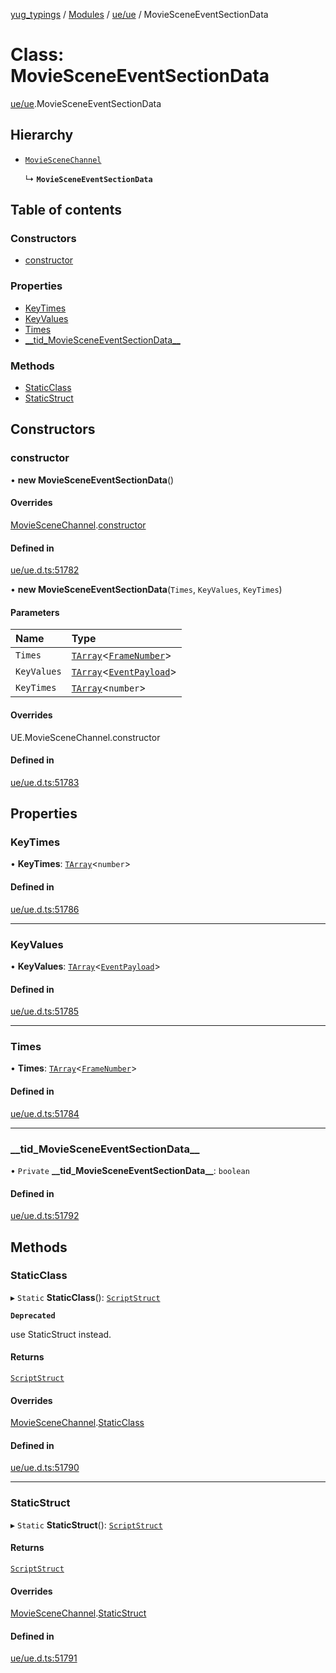 [yug_typings](../README.md) / [Modules](../modules.md) / [ue/ue](../modules/ue_ue.md) / MovieSceneEventSectionData

# Class: MovieSceneEventSectionData

[ue/ue](../modules/ue_ue.md).MovieSceneEventSectionData

## Hierarchy

- [`MovieSceneChannel`](ue_ue.MovieSceneChannel.md)

  ↳ **`MovieSceneEventSectionData`**

## Table of contents

### Constructors

- [constructor](ue_ue.MovieSceneEventSectionData.md#constructor)

### Properties

- [KeyTimes](ue_ue.MovieSceneEventSectionData.md#keytimes)
- [KeyValues](ue_ue.MovieSceneEventSectionData.md#keyvalues)
- [Times](ue_ue.MovieSceneEventSectionData.md#times)
- [\_\_tid\_MovieSceneEventSectionData\_\_](ue_ue.MovieSceneEventSectionData.md#__tid_moviesceneeventsectiondata__)

### Methods

- [StaticClass](ue_ue.MovieSceneEventSectionData.md#staticclass)
- [StaticStruct](ue_ue.MovieSceneEventSectionData.md#staticstruct)

## Constructors

### constructor

• **new MovieSceneEventSectionData**()

#### Overrides

[MovieSceneChannel](ue_ue.MovieSceneChannel.md).[constructor](ue_ue.MovieSceneChannel.md#constructor)

#### Defined in

[ue/ue.d.ts:51782](https://github.com/YugMetaverse/yug_typings/blob/25cad34/ue/ue.d.ts#L51782)

• **new MovieSceneEventSectionData**(`Times`, `KeyValues`, `KeyTimes`)

#### Parameters

| Name | Type |
| :------ | :------ |
| `Times` | [`TArray`](../interfaces/ue_puerts.TArray.md)<[`FrameNumber`](ue_ue.FrameNumber.md)\> |
| `KeyValues` | [`TArray`](../interfaces/ue_puerts.TArray.md)<[`EventPayload`](ue_ue.EventPayload.md)\> |
| `KeyTimes` | [`TArray`](../interfaces/ue_puerts.TArray.md)<`number`\> |

#### Overrides

UE.MovieSceneChannel.constructor

#### Defined in

[ue/ue.d.ts:51783](https://github.com/YugMetaverse/yug_typings/blob/25cad34/ue/ue.d.ts#L51783)

## Properties

### KeyTimes

• **KeyTimes**: [`TArray`](../interfaces/ue_puerts.TArray.md)<`number`\>

#### Defined in

[ue/ue.d.ts:51786](https://github.com/YugMetaverse/yug_typings/blob/25cad34/ue/ue.d.ts#L51786)

___

### KeyValues

• **KeyValues**: [`TArray`](../interfaces/ue_puerts.TArray.md)<[`EventPayload`](ue_ue.EventPayload.md)\>

#### Defined in

[ue/ue.d.ts:51785](https://github.com/YugMetaverse/yug_typings/blob/25cad34/ue/ue.d.ts#L51785)

___

### Times

• **Times**: [`TArray`](../interfaces/ue_puerts.TArray.md)<[`FrameNumber`](ue_ue.FrameNumber.md)\>

#### Defined in

[ue/ue.d.ts:51784](https://github.com/YugMetaverse/yug_typings/blob/25cad34/ue/ue.d.ts#L51784)

___

### \_\_tid\_MovieSceneEventSectionData\_\_

• `Private` **\_\_tid\_MovieSceneEventSectionData\_\_**: `boolean`

#### Defined in

[ue/ue.d.ts:51792](https://github.com/YugMetaverse/yug_typings/blob/25cad34/ue/ue.d.ts#L51792)

## Methods

### StaticClass

▸ `Static` **StaticClass**(): [`ScriptStruct`](ue_ue.ScriptStruct.md)

**`Deprecated`**

use StaticStruct instead.

#### Returns

[`ScriptStruct`](ue_ue.ScriptStruct.md)

#### Overrides

[MovieSceneChannel](ue_ue.MovieSceneChannel.md).[StaticClass](ue_ue.MovieSceneChannel.md#staticclass)

#### Defined in

[ue/ue.d.ts:51790](https://github.com/YugMetaverse/yug_typings/blob/25cad34/ue/ue.d.ts#L51790)

___

### StaticStruct

▸ `Static` **StaticStruct**(): [`ScriptStruct`](ue_ue.ScriptStruct.md)

#### Returns

[`ScriptStruct`](ue_ue.ScriptStruct.md)

#### Overrides

[MovieSceneChannel](ue_ue.MovieSceneChannel.md).[StaticStruct](ue_ue.MovieSceneChannel.md#staticstruct)

#### Defined in

[ue/ue.d.ts:51791](https://github.com/YugMetaverse/yug_typings/blob/25cad34/ue/ue.d.ts#L51791)
